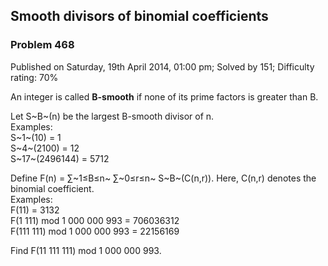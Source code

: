 Smooth divisors of binomial coefficients
----------------------------------------

### Problem 468

Published on Saturday, 19th April 2014, 01:00 pm; Solved by 151;
Difficulty rating: 70%

An integer is called **B-smooth** if none of its prime factors is
greater than B.

Let S~B~(n) be the largest B-smooth divisor of n.\
 Examples:\
 S~1~(10) = 1\
 S~4~(2100) = 12\
 S~17~(2496144) = 5712

Define F(n) = ∑~1≤B≤n~ ∑~0≤r≤n~ S~B~(C(n,r)). Here, C(n,r) denotes the
binomial coefficient.\
 Examples:\
 F(11) = 3132\
 F(1 111) mod 1 000 000 993 = 706036312\
 F(111 111) mod 1 000 000 993 = 22156169

Find F(11 111 111) mod 1 000 000 993.
